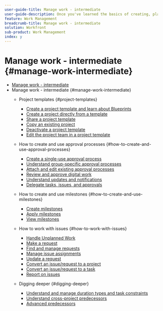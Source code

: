 ```yaml
---
user-guide-title: Manage work - intermediate
user-guide-description: Once you've learned the basics of creating, planning and managing projects, there are a few more things you should know to get the most out of Workfront.  
feature: Work Management
breadcrumb-title: Manage work - intermediate
solution: Workfront
sub-product: Work Management
index: y
---
```



# Manage work - intermediate {#manage-work-intermediate}

+ [Manage work - intermediate](overview.md)
+ Manage work - intermediate {#manage-work-intermediate}
  + Project templates {#project-templates}
    + [Create a project template and learn about Blueprints](create-a-project-template.md)
    + [Create a project directly from a template](create-a-project-directly-from-a-template.md)
    + [Share a project template](share-a-project-template.md)
    + [Copy an existing project](copy-an-existing-project.md)
    + [Deactivate a project template](deactivate-a-project-template.md)
    + [Edit the project team in a project template](edit-the-project-team-in-a-project-template.md)

  + How to create and use approval processes {#how-to-create-and-use-approval-processes}
    + [Create a single-use approval process](create-a-single-use-approval-process.md)
    + [Understand group-specific approval processes](group-specific-approval-processes.md)
    + [Attach and edit existing approval processes](attach-and-edit-existing-approval-processes.md)
    + [Review and approve digital work](review-and-approve-digital-work.md)
    + [Understand updates and notifications](understand-updates-and-notifications.md)
    + [Delegate tasks, issues, and approvals](delegate-approvals.md)

  + How to create and use milestones {#how-to-create-and-use-milestones}
    + [Create milestones](creating-milestones.md)
    + [Apply milestones](apply-milestones.md)
    + [View milestones](view-milestones.md)

  + How to work with issues {#how-to-work-with-issues}
    + [Handle Unplanned Work](handle-unplanned-work.md)
    + [Make a request](make-a-request.md)
    + [Find and manage requests](find-requests.md)
    + [Manage issue assignments](manage-issue-assignments.md)
    + [Update a request](update-a-request.md)
    + [Convert an issue/request to a project](create-a-project-from-a-request.md)
    + [Convert an issue/request to a task](convert-issues-to-other-work-items.md)
    + [Report on issues](report-on-issues.md)

  + Digging deeper {#digging-deeper}
    + [Understand and manage duration types and task constraints](understand-and-manage-duration-types-and-task-constraints.md)
    + [Understand cross-project predecessors](understand-cross-project-predecessors.md)
    + [Advanced predecessors](advanced-predecessors.md)
